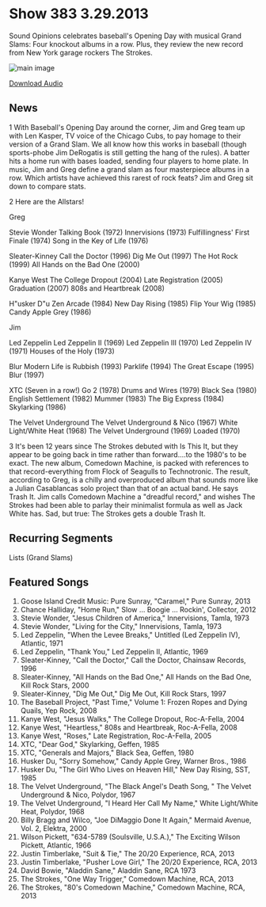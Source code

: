 # Show 383 3.29.2013
Sound Opinions celebrates baseball's Opening Day with musical Grand Slams: Four knockout albums in a row. Plus, they review the new record from New York garage rockers The Strokes.

![main image](http://www.soundopinions.org/images/2013/grandslams.jpg)

[Download Audio](http://audio.soundopinions.org/streams/2013/03/so_20130329.m3u)

## News
1 With Baseball's Opening Day around the corner, Jim and Greg team up with Len Kasper, TV voice of the Chicago Cubs, to pay homage to their version of a Grand Slam. We all know how this works in baseball (though sports-phobe Jim DeRogatis is still getting the hang of the rules). A batter hits a home run with bases loaded, sending four players to home plate. In music, Jim and Greg define a grand slam as four masterpiece albums in a row. Which artists have achieved this rarest of rock feats? Jim and Greg sit down to compare stats.

2 Here are the Allstars!

Greg

Stevie Wonder
Talking Book (1972) 
Innervisions (1973) 
Fulfillingness' First Finale (1974) 
Song in the Key of Life (1976)


Sleater-Kinney
Call the Doctor (1996)
Dig Me Out (1997)
The Hot Rock (1999)
All Hands on the Bad One (2000)

Kanye West
The College Dropout (2004)
Late Registration (2005)
Graduation (2007)
808s and Heartbreak (2008)

H"usker D"u
Zen Arcade (1984)
New Day Rising (1985) 
Flip Your Wig (1985)
Candy Apple Grey (1986) 

Jim

Led Zeppelin
Led Zeppelin II (1969)
Led Zeppelin III (1970)
Led Zeppelin IV (1971)
Houses of the Holy (1973)

Blur
Modern Life is Rubbish (1993)
Parklife (1994)
The Great Escape (1995)
Blur (1997)

XTC (Seven in a row!)
Go 2 (1978) 
Drums and Wires (1979)
Black Sea (1980)
English Settlement (1982)
Mummer (1983) 
The Big Express (1984) 
Skylarking (1986)

The Velvet Underground
The Velvet Underground & Nico (1967) 
White Light/White Heat (1968) 
The Velvet Underground (1969)
Loaded (1970)

3 It's been 12 years since The Strokes debuted with Is This It, but they appear to be going back in time rather than forward....to the 1980's to be exact. The new album, Comedown Machine, is packed with references to that record-everything from Flock of Seagulls to Technotronic. The result, according to Greg, is a chilly and overproduced album that sounds more like a Julian Casablancas solo project than that of an actual band. He says Trash It. Jim calls Comedown Machine a "dreadful record," and wishes The Strokes had been able to parlay their minimalist formula as well as Jack White has. Sad, but true: The Strokes gets a double Trash It.

## Recurring Segments
Lists (Grand Slams)

## Featured Songs
1. Goose Island Credit Music: Pure Sunray, "Caramel," Pure Sunray, 2013
2. Chance Halliday, "Home Run," Slow ... Boogie ... Rockin', Collector, 2012
3. Stevie Wonder, "Jesus Children of America," Innervisions, Tamla, 1973
4. Stevie Wonder, "Living for the City," Innervisions, Tamla, 1973
5. Led Zeppelin, "When the Levee Breaks," Untitled (Led Zeppelin IV), Atlantic, 1971
6. Led Zeppelin, "Thank You," Led Zeppelin II, Atlantic, 1969
7. Sleater-Kinney, "Call the Doctor," Call the Doctor, Chainsaw Records, 1996
8. Sleater-Kinney, "All Hands on the Bad One," All Hands on the Bad One, Kill Rock Stars, 2000
9. Sleater-Kinney, "Dig Me Out," Dig Me Out, Kill Rock Stars, 1997
10. The Baseball Project, "Past Time," Volume 1: Frozen Ropes and Dying Quails, Yep Rock, 2008
11. Kanye West, "Jesus Walks," The College Dropout, Roc-A-Fella, 2004
12. Kanye West, "Heartless," 808s and Heartbreak, Roc-A-Fella, 2008
13. Kanye West, "Roses," Late Registration, Roc-A-Fella, 2005
14. XTC, "Dear God," Skylarking, Geffen, 1985
15. XTC, "Generals and Majors," Black Sea, Geffen, 1980
16. Husker Du, "Sorry Somehow," Candy Apple Grey, Warner Bros., 1986
17. Husker Du, "The Girl Who Lives on Heaven Hill," New Day Rising, SST, 1985
18. The Velvet Underground, "The Black Angel's Death Song, " The Velvet Underground & Nico, Polydor, 1967
19. The Velvet Underground, "I Heard Her Call My Name," White Light/White Heat, Polydor, 1968
20. Billy Bragg and Wilco, "Joe DiMaggio Done It Again," Mermaid Avenue, Vol. 2, Elektra, 2000
21. Wilson Pickett, "634-5789 (Soulsville, U.S.A.)," The Exciting Wilson Pickett, Atlantic, 1966
22. Justin Timberlake, "Suit & Tie," The 20/20 Experience, RCA, 2013
23. Justin Timberlake, "Pusher Love Girl," The 20/20 Experience, RCA, 2013
24. David Bowie, "Aladdin Sane," Aladdin Sane, RCA 1973
25. The Strokes, "One Way Trigger," Comedown Machine, RCA, 2013
26. The Strokes, "80's Comedown Machine," Comedown Machine, RCA, 2013
